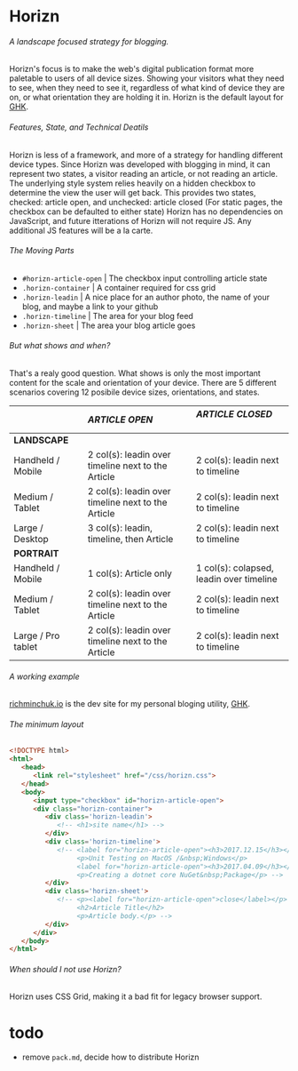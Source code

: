 # Horizn

###### A landscape focused strategy for blogging. 

Horizn's focus is to make the web's digital publication format more paletable to users of all device sizes. Showing your visitors what they need to see, when they need to see it, regardless of what kind of device they are on, or what orientation they are holding it in. Horizn is the default layout for [GHK](https://github.com/rjminchuk/ghk).

###### Features, State, and Technical Deatils

Horizn is less of a framework, and more of a strategy for handling different device types. Since Horizn was developed with blogging in mind, it can represent two states, a visitor reading an article, or not reading an article. The underlying style system relies heavily on a hidden checkbox to determine the view the user will get back. This provides two states, checked: article open, and unchecked: article closed (For static pages, the checkbox can be defaulted to either state) Horizn has no dependencies on JavaScript, and future itterations of Horizn will not require JS. Any additional JS features will be a la carte.

###### The Moving Parts

- `#horizn-article-open` | The checkbox input controlling article state
- `.horizn-container` | A container required for css grid
- `.horizn-leadin` | A nice place for an author photo, the name of your blog, and maybe a link to your github
- `.horizn-timeline` | The area for your blog feed
- `.horizn-sheet` | The area your blog article goes

###### But what shows and when?

That's a realy good question. What shows is only the most important content for the scale and orientation of your device. There are 5 different scenarios covering 12 posibile device sizes, orientations, and states.

|                    | *ARTICLE OPEN*                                     | *ARTICLE CLOSED*                         |
|:------------------ |:-------------------------------------------------- |:---------------------------------------- |
| **LANDSCAPE**      |                                                    |                                          |
| Handheld / Mobile  | 2 col(s): leadin over timeline next to the Article | 2 col(s): leadin next to timeline        |
| Medium / Tablet    | 2 col(s): leadin over timeline next to the Article | 2 col(s): leadin next to timeline        |
| Large / Desktop    | 3 col(s): leadin, timeline, then Article           | 2 col(s): leadin next to timeline        |
| **PORTRAIT**       |                                                    |                                          |
| Handheld / Mobile  | 1 col(s): Article only                             | 1 col(s): colapsed, leadin over timeline |
| Medium / Tablet    | 2 col(s): leadin over timeline next to the Article | 2 col(s): leadin next to timeline        |
| Large / Pro tablet | 2 col(s): leadin over timeline next to the Article | 2 col(s): leadin next to timeline        |

###### A working example

[richminchuk.io](http://richminchuk.io) is the dev site for my personal bloging utility, [GHK](https://github.com/rjminchuk/ghk).

###### The minimum layout 

```html
<!DOCTYPE html>
<html>
   <head>
      <link rel="stylesheet" href="/css/horizn.css">
   </head>
   <body>
      <input type="checkbox" id="horizn-article-open">
      <div class="horizn-container">
         <div class='horizn-leadin'>
            <!-- <h1>site name</h1> -->
         </div>
         <div class='horizn-timeline'>
            <!-- <label for="horizn-article-open"><h3>2017.12.15</h3></label>
                 <p>Unit Testing on MacOS /&nbsp;Windows</p>
                 <label for="horizn-article-open"><h3>2017.04.09</h3></label>
                 <p>Creating a dotnet core NuGet&nbsp;Package</p> -->
         </div>
         <div class='horizn-sheet'>
            <!-- <p><label for="horizn-article-open">close</label></p>
                 <h2>Article Title</h2>
                 <p>Article body.</p> -->
         </div>
      </div>
   </body>
</html>
```

###### When should I not use Horizn?

Horizn uses CSS Grid, making it a bad fit for legacy browser support.

# todo
- remove `pack.md`, decide how to distribute Horizn
